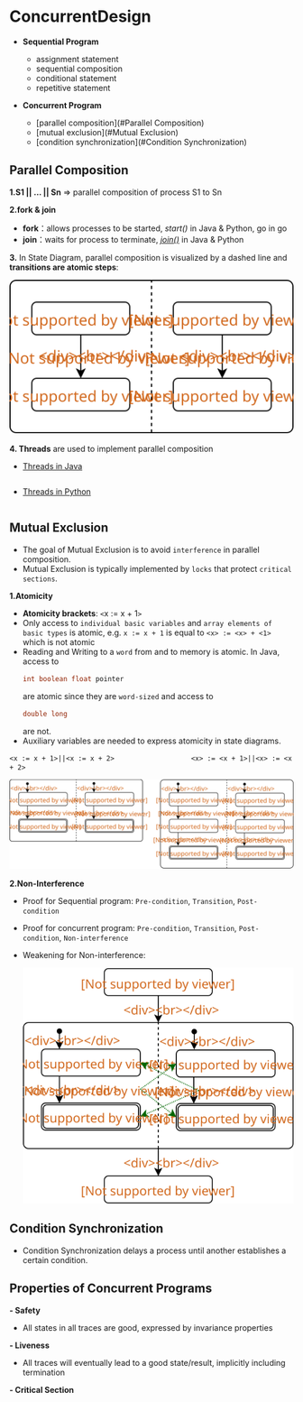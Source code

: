 # ConcurrentDesign
- **Sequential Program**
  - assignment statement
  - sequential composition
  - conditional statement
  - repetitive statement
  
- **Concurrent Program**
  - [parallel composition](#Parallel Composition)
  - [mutual exclusion](#Mutual Exclusion)
  - [condition synchronization](#Condition Synchronization)

## Parallel Composition

**1.S1 || ... || Sn** => parallel composition of process S1 to Sn

**2.fork & join**
  - **fork**：allows processes to be started, *start()* in Java & Python, go in go
  - **join**：waits for process to terminate, *[join()](https://www.geeksforgeeks.org/joining-threads-in-java/)* in Java & Python
  
**3.** In State Diagram, parallel composition is visualized by a dashed line and **transitions are atomic steps**:

   <img src="./src/parallel.svg">
   
**4. Threads** are used to implement parallel composition
  - [Threads in Java](https://docs.oracle.com/javase/tutorial/essential/concurrency/)
  ```Java
  
  ```
  - [Threads in Python](https://docs.python.org/2/library/threading.html)
  ```Java
  
  ```

## Mutual Exclusion
  - The goal of Mutual Exclusion is to avoid `interference` in parallel composition.
  - Mutual Exclusion is typically implemented by `locks` that protect `critical sections`.
    
**1.Atomicity**
  - **Atomicity brackets**: `<`x := x + 1`>`
  - Only access to `individual basic variables` and `array elements of basic types` is atomic, e.g. `x := x + 1` is equal to `<x> := <x> + <1>` which is not atomic
  - Reading and Writing to a `word` from and to memory is atomic. In Java, access to 
    ```java
    int boolean float pointer
    ```
    are atomic since they are `word-sized` and access to
    ```java
    double long
    ```
    are not.
   - Auxiliary variables are needed to express atomicity in state diagrams.
   ```
   <x := x + 1>||<x := x + 2>                   <x> := <x + 1>||<x> := <x + 2>
   ```
   <img src="./src/atomic.svg">

**2.Non-Interference**
  - Proof for Sequential program: `Pre-condition`, `Transition`, `Post-condition`
  - Proof for concurrent program: `Pre-condition`, `Transition`, `Post-condition`, `Non-interference`
  - Weakening for Non-interference:
  
     <img src="./src/weak.svg">
     
## Condition Synchronization
  - Condition Synchronization delays a process until another establishes a certain condition.
  
## Properties of Concurrent Programs
**- Safety**
  - All states in all traces are good, expressed by invariance properties
  
**- Liveness**
  - All traces will eventually lead to a good state/result, implicitly including termination
  
**- Critical Section**
